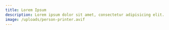 ```yaml
---
title: Lorem Ipsum
description: Lorem ipsum dolor sit amet, consectetur adipisicing elit. Tempora et aspernatur quos ratione odit praesentium quasi ea assumenda.
image: /uploads/person-printer.avif
---
```

